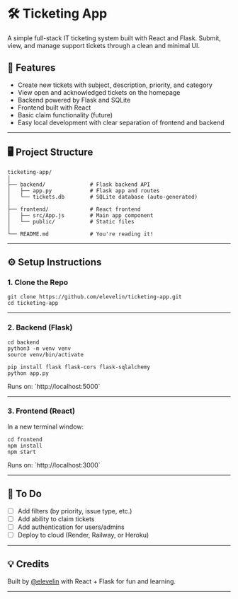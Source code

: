 # 🛠️ Ticketing App

A simple full-stack IT ticketing system built with React and Flask. Submit, view, and manage support tickets through a clean and minimal UI.

## 🚀 Features

- Create new tickets with subject, description, priority, and category
- View open and acknowledged tickets on the homepage
- Backend powered by Flask and SQLite
- Frontend built with React
- Basic claim functionality (future)
- Easy local development with clear separation of frontend and backend

---

## 🖥️ Project Structure
```
ticketing-app/
│
├── backend/              # Flask backend API
│   ├── app.py            # Flask app and routes
│   └── tickets.db        # SQLite database (auto-generated)
│
├── frontend/             # React frontend
│   ├── src/App.js        # Main app component
│   └── public/           # Static files
│
└── README.md             # You're reading it!
```

---

## ⚙️ Setup Instructions

### 1. Clone the Repo

```
git clone https://github.com/elevelin/ticketing-app.git
cd ticketing-app
```

---

### 2. Backend (Flask)

```
cd backend
python3 -m venv venv
source venv/bin/activate

pip install flask flask-cors flask-sqlalchemy
python app.py
```

Runs on: \`http://localhost:5000\`

---

### 3. Frontend (React)

In a new terminal window:

```
cd frontend
npm install
npm start
```

Runs on: \`http://localhost:3000\`

---

## 📝 To Do

- [ ] Add filters (by priority, issue type, etc.)
- [ ] Add ability to claim tickets
- [ ] Add authentication for users/admins
- [ ] Deploy to cloud (Render, Railway, or Heroku)

---

## 💡 Credits

Built by [@elevelin](https://github.com/elevelin) with React + Flask for fun and learning.

---
